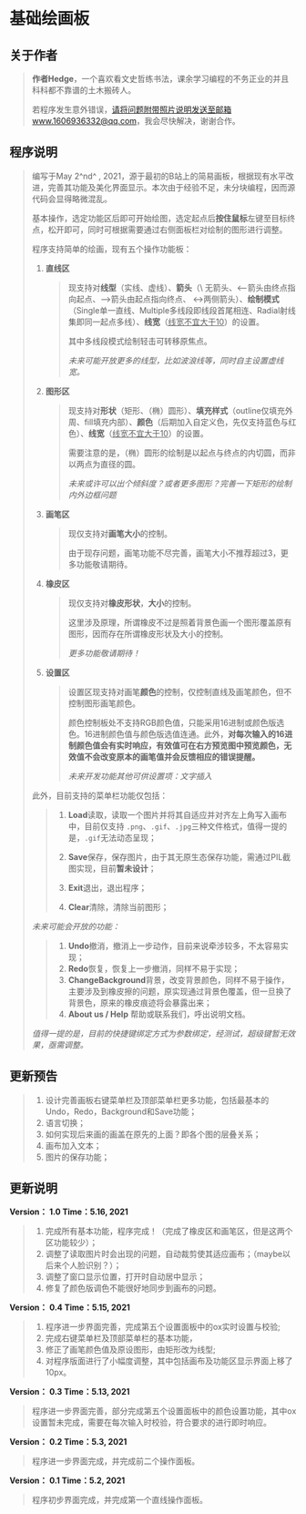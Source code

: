 # 基础绘画板

## 关于作者

> **作者Hedge**，一个喜欢看文史哲练书法，课余学习编程的不务正业的并且科科都不靠谱的土木搬砖人。
>
> 若程序发生意外错误，请将问题附带照片说明发送至邮箱www.1606936332@qq.com，我会尽快解决，谢谢合作。



## 程序说明

> 编写于May 2^nd^ , 2021，源于最初的B站上的简易画板，根据现有水平改进，完善其功能及美化界面显示。本次由于经验不足，未分块编程，因而源代码会显得略微混乱。
>
> 基本操作，选定功能区后即可开始绘图，选定起点后**按住鼠标**左键至目标终点，松开即可，同时可根据需要通过右侧面板栏对绘制的图形进行调整。
>
> 程序支持简单的绘画，现有五个操作功能板：
>
> 1. **直线区**
>
>    > 现支持对**线型**（实线、虚线）、**箭头**（\ 无箭头、<--箭头由终点指向起点、-->箭头由起点指向终点、 <->两侧箭头）、**绘制模式**（Single单一直线、Multiple多线段即线段首尾相连、Radial射线集即同一起点多线）、**线宽**（<u>线宽不宜大于10</u>）的设置。
>    >
>    > 其中多线段模式绘制轻击可转移原焦点。
>    >
>    > *未来可能开放更多的线型，比如波浪线等，同时自主设置虚线宽。*
>
> 2. **图形区**
>
>    > 现支持对**形状**（矩形、（椭）圆形）、**填充样式**（outline仅填充外周、fill填充内部）、**颜色**（后期加入自定义色，先仅支持蓝色与红色）、**线宽**（<u>线宽不宜大于10</u>）的设置。
>    >
>    > 需要注意的是，（椭）圆形的绘制是以起点与终点的内切圆，而非以两点为直径的圆。
>    >
>    > *未来或许可以出个倾斜度？或者更多图形？完善一下矩形的绘制内外边框问题*
>
> 3. **画笔区**
>
>    > 现仅支持对**画笔大小**的控制。
>    >
>    > 由于现存问题，画笔功能不尽完善，画笔大小不推荐超过3，更多功能敬请期待。
>
> 4. **橡皮区**
>
>    > 现仅支持对**橡皮形状**，**大小**的控制。
>    >
>    > 这里涉及原理，所谓橡皮不过是照着背景色画一个图形覆盖原有图形，因而存在所谓橡皮形状及大小的控制。
>    >
>    > *更多功能敬请期待！*
>
> 5. **设置区**
>
>    > 设置区现支持对画笔**颜色**的控制，仅控制直线及画笔颜色，但不控制图形画笔颜色。
>    >
>    > 颜色控制板处不支持RGB颜色值，只能采用16进制或颜色版选色。16进制颜色值与颜色版选值连通。此外，**对每次输入的16进制颜色值会有实时响应，有效值可在右方预览图中预览颜色，无效值不会改变原本的画笔值并会反馈相应的错误提醒。**
>    >
>    > *未来开发功能其他可供设置项：文字插入*
>
> 此外，目前支持的菜单栏功能仅包括：
>
> > 1. **Load**读取，读取一个图片并将其自适应并对齐左上角写入画布中，目前仅支持 `.png`、`.gif`、`.jpg`三种文件格式，值得一提的是，`.gif`无法动态呈现；
> >
> > 2. **Save**保存，保存图片，由于其无原生态保存功能，需通过PIL截图实现，目前**暂未设计**；
> >
> > 3. **Exit**退出，退出程序；
> >
> > 4. **Clear**清除，清除当前图形；
>
> *未来可能会开放的功能：*
>
> > 1. **Undo**撤消，撤消上一步动作，目前来说牵涉较多，不太容易实现；
> > 2. **Redo**恢复，恢复上一步撤消，同样不易于实现；
> > 3. **ChangeBackground**背景，改变背景颜色，同样不易于操作，主要涉及到橡皮擦的问题，原实现通过背景色覆盖，但一旦换了背景色，原来的橡皮痕迹将会暴露出来；
> > 5. **About us / Help** 帮助或联系我们，呼出说明文档。
>
> *值得一提的是，目前的快捷键绑定方式为参数绑定，经测试，超级键暂无效果，亟需调整。*



## 更新预告

> 1. 设计完善画板右键菜单栏及顶部菜单栏更多功能，包括最基本的Undo，Redo，Background和Save功能；
> 2. 语言切换；
> 3. 如何实现后来画的画盖在原先的上面？即各个图的层叠关系；
> 4. 画布加入文本；
> 4. 图片的保存功能；

## 更新说明

**Version： 1.0	Time：5.16, 2021**

> 1. 完成所有基本功能，程序完成！（完成了橡皮区和画笔区，但是这两个区功能较少）；
> 2. 调整了读取图片时会出现的问题，自动裁剪使其适应画布；（maybe以后来个人脸识别？）；
> 3. 调整了窗口显示位置，打开时自动居中显示；
> 4. 修复了颜色版调色不能很好地同步到画布的问题。

**Version： 0.4	Time：5.15, 2021**

> 1. 程序进一步界面完善，完成第五个设置面板中的ox实时设置与校验;
> 2. 完成右键菜单栏及顶部菜单栏的基本功能，
> 3. 修正了画笔颜色值及原设图形，由矩形改为线型;
> 4. 对程序版面进行了小幅度调整，其中包括画布及功能区显示界面上移了10px。

**Version： 0.3	Time：5.13, 2021**

> 程序进一步界面完善，部分完成第五个设置面板中的颜色设置功能，其中ox设置暂未完成，需要在每次输入时校验，符合要求的进行即时响应。

**Version： 0.2	Time：5.3, 2021**

> 程序进一步界面完成，并完成前二个操作面板。

**Version： 0.1	Time：5.2, 2021**

> 程序初步界面完成，并完成第一个直线操作面板。


